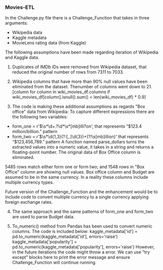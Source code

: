 ### Movies-ETL

In the Challenge.py file there is a Challenge_Function that takes in three arguments:
- Wikipedia data
- Kaggle metadata
- MovieLens rating data (from Kaggle)

The following assumptions have been made regarding iteration of Wikipedia and Kaggle data.

1. Duplicates of IMDb IDs were removed from Wikipedia dataset, that reduced the original number of rows from 7311 to 7033. 

2. Wikipedia columns that have more than 90% null values have been eliminated from the dataset. Thenumber of columns went down to 21.
[column for column in wiki_movies_df.columns if wiki_movies_df[column].isnull().sum() < len(wiki_movies_df) * 0.9]

3. The code is making these additional assumptions as regards "Box office" data from Wikipedia:
To capture different expressions there are the following two variables: 

- form_one = r'\$\s*\d+\.?\d*\s*[mb]illi?on',  that represents “$123.4 million/billion.” pattern
- form_two = r'\$\s*\d{1,3}(?:[,\.]\d{3})+(?!\s[mb]illion)' that represents “$123,456,789.” pattern
A function named parse_dollars turns the extracted values into a numeric value, it takes in a string and returns a floating-point number.
The original data of Box Office column is eliminated.

5485 rows match either form one or form two; and 1548 rows in "Box Office" column are showing null values.
Box office column and Budget are assumed to be in the same currency. In a reality these columns include multiple currency types.

Future version of the Challenge_Function and the enhancement would be to include code to convert multiple currency to a single currency applying foreign exchange rates.

4. The same approach and the same patterns of form_one and form_two are used to parse Budget data. 

5. To_numeric() method from Pandas has been used to convert numeric columns.
The code is included below:
kaggle_metadata['id'] = pd.to_numeric(kaggle_metadata['id'], errors='raise')
kaggle_metadata['popularity'] = pd.to_numeric(kaggle_metadata['popularity'], errors='raise')
However, in the future iterations the code might throw a error. We can use "try except" blocks here to print the error message and ensure Challenge_Function will continue running.
